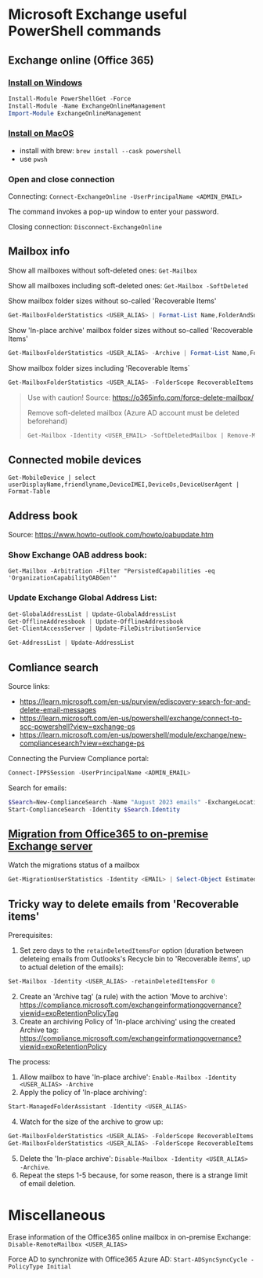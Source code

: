 # Microsoft Exchange useful PowerShell commands

## Exchange online (Office 365)

### [Install on Windows](https://www.techielass.com/install-exchange-online-powershell-modules)

```PowerShell
Install-Module PowerShellGet -Force
Install-Module -Name ExchangeOnlineManagement
Import-Module ExchangeOnlineManagement
```

### [Install on MacOS](https://learn.microsoft.com/en-us/powershell/scripting/install/installing-powershell-on-macos?view=powershell-7.3)

- install with brew: `brew install --cask powershell`
- use `pwsh`

### Open and close connection

Connecting: `Connect-ExchangeOnline -UserPrincipalName <ADMIN_EMAIL>`

The command invokes a pop-up window to enter your password.

Closing connection: `Disconnect-ExchangeOnline`


## Mailbox info

Show all mailboxes without soft-deleted ones: `Get-Mailbox`

Show all mailboxes including soft-deleted ones: `Get-Mailbox -SoftDeleted`

Show mailbox folder sizes without so-called 'Recoverable Items'
```PowerShell
Get-MailboxFolderStatistics <USER_ALIAS> | Format-List Name,FolderAndSubfolderSize,ItemsInFolderAndSubfolders
```

Show 'In-place archive' mailbox folder sizes without so-called 'Recoverable Items'
```PowerShell
Get-MailboxFolderStatistics <USER_ALIAS> -Archive | Format-List Name,FolderAndSubfolderSize,ItemsInFolderAndSubfolders
```

Show mailbox folder sizes including 'Recoverable Items`
```PowerShell
Get-MailboxFolderStatistics <USER_ALIAS> -FolderScope RecoverableItems | Format-List Name,FolderAndSubfolderSize,ItemsInFolderAndSubfolders
```

> Use with caution!
> Source: https://o365info.com/force-delete-mailbox/
>
> Remove soft-deleted mailbox (Azure AD account must be deleted beforehand)
> ```PowerShell
> Get-Mailbox -Identity <USER_EMAIL> -SoftDeletedMailbox | Remove-Mailbox -PermanentlyDelete -Force -Confirm:$false
> ```

## Connected mobile devices

`Get-MobileDevice | select userDisplayName,friendlyname,DeviceIMEI,DeviceOs,DeviceUserAgent | Format-Table`

## Address book

Source: https://www.howto-outlook.com/howto/oabupdate.htm

### Show Exchange OAB address book:

`Get-Mailbox -Arbitration -Filter "PersistedCapabilities -eq 'OrganizationCapabilityOABGen'"`

### Update Exchange Global Address List:
```PowerShell
Get-GlobalAddressList | Update-GlobalAddressList
Get-OfflineAddressbook | Update-OfflineAddressbook
Get-ClientAccessServer | Update-FileDistributionService

Get-AddressList | Update-AddressList
```

## Comliance search

Source links:
- https://learn.microsoft.com/en-us/purview/ediscovery-search-for-and-delete-email-messages
- https://learn.microsoft.com/en-us/powershell/exchange/connect-to-scc-powershell?view=exchange-ps
- https://learn.microsoft.com/en-us/powershell/module/exchange/new-compliancesearch?view=exchange-ps

Connecting the Purview Compliance portal:
```PowerShell
Connect-IPPSSession -UserPrincipalName <ADMIN_EMAIL>
```

Search for emails:
```PowerShell
$Search=New-ComplianceSearch -Name "August 2023 emails" -ExchangeLocation <SEARCHED_EMAIL> -ContentMatchQuery '(Received:8/1/2023..8/31/2023)'
Start-ComplianceSearch -Identity $Search.Identity
```

## [Migration from Office365 to on-premise Exchange server](https://learn.microsoft.com/en-us/powershell/module/exchange/get-migrationuserstatistics?view=exchange-ps)

Watch the migrations status of a mailbox
```PowerShell
Get-MigrationUserStatistics -Identity <EMAIL> | Select-Object EstimatedTotalTransferSize,BytesTransferred,PercentageComplete | Format-List
```

## Tricky way to delete emails from 'Recoverable items'

Prerequisites:
1. Set zero days to the `retainDeletedItemsFor` option (duration between deleteing emails from Outlooks's Recycle bin to 'Recoverable items', up to actual deletion of the emails):
```PowerShell
Set-Mailbox -Identity <USER_ALIAS> -retainDeletedItemsFor 0
```
2. Create an 'Archive tag' (a rule) with the action 'Move to archive': https://compliance.microsoft.com/exchangeinformationgovernance?viewid=exoRetentionPolicyTag
3. Create an archiving Policy of 'In-place archiving' using the created Archive tag: https://compliance.microsoft.com/exchangeinformationgovernance?viewid=exoRetentionPolicy

The process:
1. Allow mailbox to have 'In-place archive': `Enable-Mailbox -Identity <USER_ALIAS> -Archive`
2. Apply the policy of 'In-place archiving':
```PowerShell
Start-ManagedFolderAssistant -Identity <USER_ALIAS>
```
4. Watch for the size of the archive to grow up:
```PowerShell
Get-MailboxFolderStatistics <USER_ALIAS> -FolderScope RecoverableItems -Archive | Format-List Name,FolderAndSubfolderSize,ItemsInFolderAndSubfolders
Get-MailboxFolderStatistics <USER_ALIAS> -FolderScope RecoverableItems | Format-List Name,FolderAndSubfolderSize,ItemsInFolderAndSubfolders
```
5. Delete the 'In-place archive': `Disable-Mailbox -Identity <USER_ALIAS> -Archive`.
6. Repeat the steps 1-5 because, for some reason, there is a strange limit of email deletion.

# Miscellaneous
Erase information of the Office365 online mailbox in on-premise Exchange: `Disable-RemoteMailbox <USER_ALIAS>`

Force AD to synchronize with Office365 Azure AD: `Start-ADSyncSyncCycle -PolicyType Initial`
